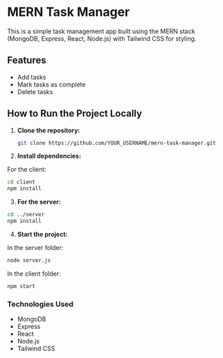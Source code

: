 # MERN Task Manager

This is a simple task management app built using the MERN stack (MongoDB, Express, React, Node.js) with Tailwind CSS for styling.

## Features
- Add tasks
- Mark tasks as complete
- Delete tasks

## How to Run the Project Locally

1. **Clone the repository:**
   ```bash
   git clone https://github.com/YOUR_USERNAME/mern-task-manager.git
   
   
2. **Install dependencies:**

For the client:

```bash
cd client
npm install
```

3. **For the server:**

``` bash
cd ../server
npm install
```

4. **Start the project:**

In the server folder:

``` bash
node server.js
```

In the client folder:

``` bash
npm start
```
### Technologies Used
- MongoDB
- Express
- React
- Node.js
- Tailwind CSS

